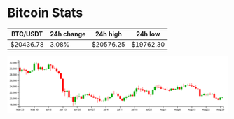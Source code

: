 # Bitcoin Stats

BTC/USDT|24h change|24h high|24h low|
|---|---|---|---|
|$20436.78|3.08%|$20576.25|$19762.30|

<img src="./chart.svg">
